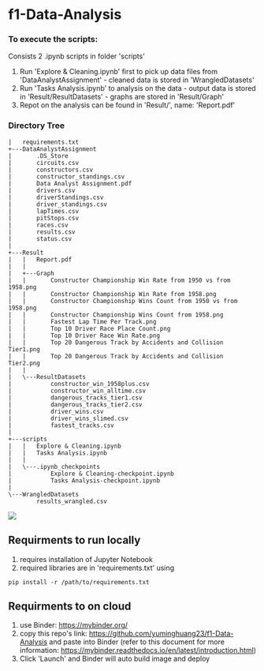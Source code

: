 # f1-Data-Analysis

### To execute the scripts:
Consists 2 .ipynb scripts in folder 'scripts'

1. Run 'Explore & Cleaning.ipynb' first to pick up data files from 'DataAnalystAssignment'
        - cleaned data is stored in 'WrangledDatasets'
2. Run 'Tasks Analysis.ipynb' to analysis on the data
        - output data is stored in 'Result/ResultDatasets'
        - graphs are stored in 'Result/Graph'
3. Repot on the analysis can be found in 'Result/', name: 'Report.pdf'

### Directory Tree
```
|   requirements.txt   
+---DataAnalystAssignment
|       .DS_Store
|       circuits.csv
|       constructors.csv
|       constructor_standings.csv
|       Data Analyst Assignment.pdf
|       drivers.csv
|       driverStandings.csv
|       driver_standings.csv
|       lapTimes.csv
|       pitStops.csv
|       races.csv
|       results.csv
|       status.csv
|       
+---Result
|   |   Report.pdf
|   |   
|   +---Graph
|   |       Constructor Championship Win Rate from 1950 vs from 1958.png
|   |       Constructor Championship Win Rate from 1958.png
|   |       Constructor Championship Wins Count from 1950 vs from 1958.png
|   |       Constructor Championship Wins Count from 1958.png
|   |       Fastest Lap Time Per Track.png
|   |       Top 10 Driver Race Place Count.png
|   |       Top 10 Driver Race Win Rate.png
|   |       Top 20 Dangerous Track by Accidents and Collision Tier1.png
|   |       Top 20 Dangerous Track by Accidents and Collision Tier2.png
|   |       
|   \---ResultDatasets
|           constructor_win_1958plus.csv
|           constructor_win_alltime.csv
|           dangerous_tracks_tier1.csv
|           dangerous_tracks_tier2.csv
|           driver_wins.csv
|           driver_wins_slimed.csv
|           fastest_tracks.csv
|           
+---scripts
|   |   Explore & Cleaning.ipynb
|   |   Tasks Analysis.ipynb
|   |   
|   \---.ipynb_checkpoints
|           Explore & Cleaning-checkpoint.ipynb
|           Tasks Analysis-checkpoint.ipynb
|           
\---WrangledDatasets
        results_wrangled.csv
```
![](header.png)

## Requirments to run locally
1. requires installation of Jupyter Notebook
2. required libraries are in 'requirements.txt' using
```
pip install -r /path/to/requirements.txt
```
## Requirments to on cloud
1. use Binder: https://mybinder.org/
2. copy this repo's link: https://github.com/yuminghuang23/f1-Data-Analysis and paste into Binder 
   (refer to this document for more information: https://mybinder.readthedocs.io/en/latest/introduction.html)
3. Click 'Launch' and Binder will auto build image and deploy



